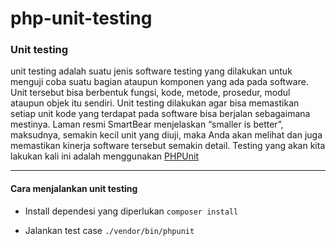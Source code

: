 # php-unit-testing

### Unit testing 

unit testing adalah suatu jenis software testing yang dilakukan untuk 
menguji coba suatu bagian ataupun komponen yang ada pada software. Unit tersebut bisa berbentuk fungsi, kode, metode, prosedur, modul ataupun objek itu sendiri.
Unit testing dilakukan agar bisa memastikan setiap unit kode yang terdapat pada 
software bisa berjalan sebagaimana mestinya. Laman resmi SmartBear menjelaskan “smaller is better”, maksudnya, semakin kecil unit yang diuji, maka Anda akan melihat 
dan juga memastikan kinerja software tersebut semakin detail. Testing yang akan kita lakukan kali ini adalah menggunakan [PHPUnit](https://phpunit.de/ "PHPUnit")

------------


#### Cara menjalankan unit testing
- Install dependesi yang diperlukan
    `composer install`

- Jalankan test case
`./vendor/bin/phpunit`
